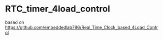 # RTC_timer_4load_control
based on https://github.com/embeddedlab786/Real_Time_Clock_based_4Load_Control

